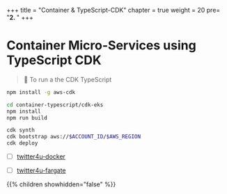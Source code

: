 +++
title = "Container & TypeScript-CDK"
chapter = true
weight = 20
pre= "<b>2. </b>"
+++

# Container Micro-Services using TypeScript CDK

> 🎯 To run a the CDK TypeScript

```bash
npm install -g aws-cdk

cd container-typescript/cdk-eks
npm install
npm run build

cdk synth
cdk bootstrap aws://$ACCOUNT_ID/$AWS_REGION
cdk deploy
```


* [ ] [twitter4u-docker](https://github.com/nnthanh101/modern-apps/tree/master/CDK-TypeScript-Node/twitter4u-docker)
* [ ] [twitter4u-fargate](https://github.com/nnthanh101/modern-apps/tree/master/CDK-TypeScript-Node/twitter4u-fargate)


{{% children showhidden="false" %}}